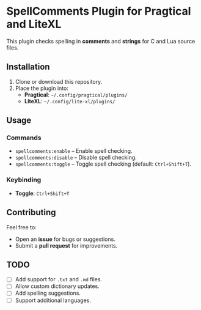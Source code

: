 # SpellComments Plugin for Pragtical and LiteXL  

This plugin checks spelling in **comments** and **strings** for C and Lua source files.  

## Installation  
1. Clone or download this repository.  
2. Place the plugin into:  
   - **Pragtical**: `~/.config/pragtical/plugins/`  
   - **LiteXL**: `~/.config/lite-xl/plugins/`  

## Usage  
### Commands  
- `spellcomments:enable` – Enable spell checking.  
- `spellcomments:disable` – Disable spell checking.  
- `spellcomments:toggle` – Toggle spell checking (default: `Ctrl+Shift+T`).  

### Keybinding  
- **Toggle**: `Ctrl+Shift+T`  

## Contributing  
Feel free to:  
- Open an **issue** for bugs or suggestions.  
- Submit a **pull request** for improvements.  

## TODO  
- [ ] Add support for `.txt` and `.md` files.  
- [ ] Allow custom dictionary updates.  
- [ ] Add spelling suggestions.  
- [ ] Support additional languages.  
